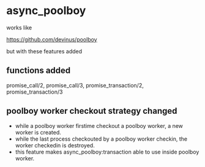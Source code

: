async_poolboy
=====

works like 

https://github.com/devinus/poolboy

but with these features added

## functions added

promise_call/2, promise_call/3, promise_transaction/2, promise_transaction/3

## poolboy worker checkout strategy changed

* while a poolboy worker firstime checkout a poolboy worker, a new worker is created.
* while the last process checkouted by a poolboy worker checkin, the worker checkedin is destroyed.
* this feature makes async_poolboy:transaction able to use inside poolboy worker.
